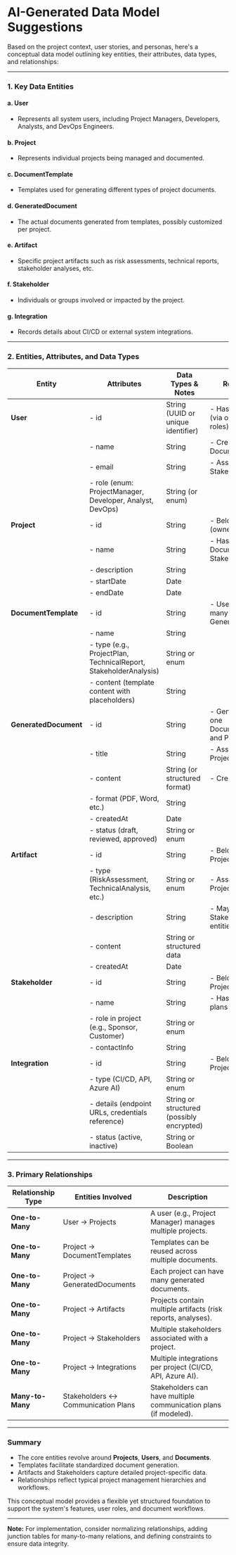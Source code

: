 # AI-Generated Data Model Suggestions

Based on the project context, user stories, and personas, here's a conceptual data model outlining key entities, their attributes, data types, and relationships:

---

### 1. Key Data Entities

#### a. User
- Represents all system users, including Project Managers, Developers, Analysts, and DevOps Engineers.

#### b. Project
- Represents individual projects being managed and documented.

#### c. DocumentTemplate
- Templates used for generating different types of project documents.

#### d. GeneratedDocument
- The actual documents generated from templates, possibly customized per project.

#### e. Artifact
- Specific project artifacts such as risk assessments, technical reports, stakeholder analyses, etc.

#### f. Stakeholder
- Individuals or groups involved or impacted by the project.

#### g. Integration
- Records details about CI/CD or external system integrations.

---

### 2. Entities, Attributes, and Data Types

| Entity                | Attributes                                              | Data Types & Notes                                           | Relationships                                    |
|-----------------------|---------------------------------------------------------|--------------------------------------------------------------|-------------------------------------------------|
| **User**             | - id                                                    | String (UUID or unique identifier)                            | - Has many Projects (via ownership or roles)   |
|                       | - name                                                  | String                                                       | - Creates/edits Documents                       |
|                       | - email                                                 | String                                                       | - Assigns Stakeholders                          |
|                       | - role (enum: ProjectManager, Developer, Analyst, DevOps) | String (or enum)                                             |                                                 |
| **Project**          | - id                                                    | String                                                       | - Belongs to User (owner/manager)               |
|                       | - name                                                  | String                                                       | - Has many Artifacts, Documents, Stakeholders  |
|                       | - description                                           | String                                                       |                                                 |
|                       | - startDate                                             | Date                                                         |                                                 |
|                       | - endDate                                               | Date                                                         |                                                 |
| **DocumentTemplate** | - id                                                    | String                                                       | - Used to generate many GeneratedDocuments     |
|                       | - name                                                  | String                                                       |                                                 |
|                       | - type (e.g., ProjectPlan, TechnicalReport, StakeholderAnalysis) | String or enum                                              |                                                 |
|                       | - content (template content with placeholders)           | String                                                       |                                                 |
| **GeneratedDocument**| - id                                                    | String                                                       | - Generated from one DocumentTemplate and Project |
|                       | - title                                                 | String                                                       | - Associated with a Project                     |
|                       | - content                                               | String (or structured format)                                 | - Created by User                               |
|                       | - format (PDF, Word, etc.)                                | String                                                       |                                                 |
|                       | - createdAt                                             | Date                                                         |                                                 |
|                       | - status (draft, reviewed, approved)                      | String or enum                                               |                                                 |
| **Artifact**         | - id                                                    | String                                                       | - Belongs to a Project                         |
|                       | - type (RiskAssessment, TechnicalAnalysis, etc.)        | String or enum                                               | - Associated with a Project                     |
|                       | - description                                           | String                                                       | - May relate to Stakeholders or other entities |
|                       | - content                                               | String or structured data                                    |                                                 |
|                       | - createdAt                                             | Date                                                         |                                                 |
| **Stakeholder**      | - id                                                    | String                                                       | - Belongs to a Project                        |
|                       | - name                                                  | String                                                       | - Has communication plans or notes             |
|                       | - role in project (e.g., Sponsor, Customer)             | String or enum                                               |                                                 |
|                       | - contactInfo                                           | String                                                       |                                                 |
| **Integration**      | - id                                                    | String                                                       | - Belongs to a Project or User                  |
|                       | - type (CI/CD, API, Azure AI)                             | String or enum                                               |                                                 |
|                       | - details (endpoint URLs, credentials reference)        | String or structured (possibly encrypted)                    |                                                 |
|                       | - status (active, inactive)                               | String or Boolean                                            |                                                 |

---

### 3. Primary Relationships

| Relationship Type | Entities Involved                  | Description                                                      |
|---------------------|-----------------------------------|------------------------------------------------------------------|
| **One-to-Many**     | User → Projects                   | A user (e.g., Project Manager) manages multiple projects.        |
| **One-to-Many**     | Project → DocumentTemplates       | Templates can be reused across multiple documents.               |
| **One-to-Many**     | Project → GeneratedDocuments      | Each project can have many generated documents.                  |
| **One-to-Many**     | Project → Artifacts               | Projects contain multiple artifacts (risk reports, analyses).   |
| **One-to-Many**     | Project → Stakeholders            | Multiple stakeholders associated with a project.                 |
| **One-to-Many**     | Project → Integrations             | Multiple integrations per project (CI/CD, API, Azure AI).      |
| **Many-to-Many**    | Stakeholders ↔ Communication Plans | Stakeholders can have multiple communication plans (if modeled). |

---

### Summary
- The core entities revolve around **Projects**, **Users**, and **Documents**.
- Templates facilitate standardized document generation.
- Artifacts and Stakeholders capture detailed project-specific data.
- Relationships reflect typical project management hierarchies and workflows.

This conceptual model provides a flexible yet structured foundation to support the system's features, user roles, and document workflows.

---

**Note:** For implementation, consider normalizing relationships, adding junction tables for many-to-many relations, and defining constraints to ensure data integrity.